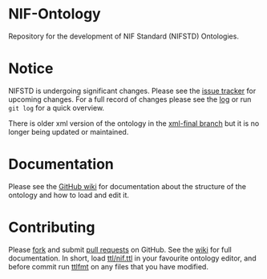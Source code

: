 # NIF-Ontology
Repository for the development of NIF Standard (NIFSTD) Ontologies.

# Notice
NIFSTD is undergoing significant changes. Please see the
[issue tracker](https://github.com/SciCrunch/NIF-Ontology/issues)
for upcoming changes. For a full record of changes please see
the [log](https://github.com/SciCrunch/NIF-Ontology/commits/master) or
run `git log` for a quick overview.

There is older xml version of the ontology in the
[xml-final branch](https://github.com/SciCrunch/NIF-Ontology/tree/xml-final)
but it is no longer being updated or maintained.

# Documentation
Please see the [GitHub wiki](https://github.com/SciCrunch/NIF-Ontology/wiki)
for documentation about the structure of the ontology and how to load and edit it.

# Contributing
Please [fork](https://github.com/SciCrunch/NIF-Ontology/commits/master#fork-destination-box)
and submit [pull requests](https://github.com/SciCrunch/NIF-Ontology/pull/new/master) on GitHub.
See the [wiki](https://github.com/SciCrunch/NIF-Ontology/wiki) for full documentation.
In short, load [ttl/nif.ttl](ttl/nif.ttl) in your favourite ontology editor,
and before commit run [ttlfmt](https://github.com/tgbugs/pyontutils/blob/master/ttlfmt.py)
on any files that you have modified.
